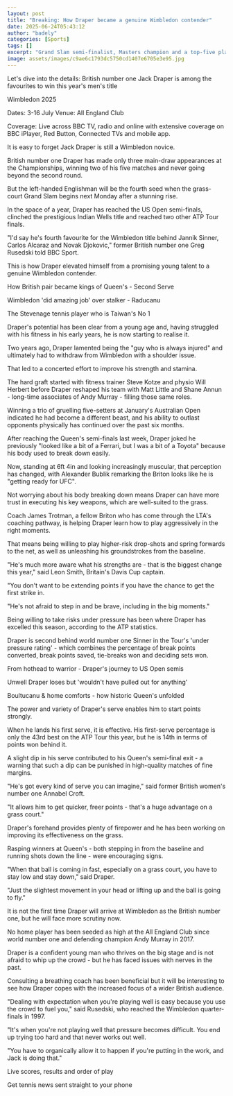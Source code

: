 ```yaml
---
layout: post
title: "Breaking: How Draper became a genuine Wimbledon contender"
date: 2025-06-24T05:43:12
author: "badely"
categories: [Sports]
tags: []
excerpt: "Grand Slam semi-finalist, Masters champion and a top-five player - Britain's Jack Draper is a different beast on his Wimbledon return."
image: assets/images/c9ae6c1793dc5750cd1407e6705e3e95.jpg
---
```


Let's dive into the details: British number one Jack Draper is among the favourites to win this year's men's title

Wimbledon 2025

Dates: 3-16 July Venue: All England Club

Coverage: Live across BBC TV, radio and online with extensive coverage on BBC iPlayer, Red Button, Connected TVs and mobile app.

It is easy to forget Jack Draper is still a Wimbledon novice.

British number one Draper has made only three main-draw appearances at the Championships, winning two of his five matches and never going beyond the second round.

But the left-handed Englishman will be the fourth seed when the grass-court Grand Slam begins next Monday after a stunning rise.

In the space of a year, Draper has reached the US Open semi-finals, clinched the prestigious Indian Wells title and reached two other ATP Tour finals.

"I'd say he's fourth favourite for the Wimbledon title behind Jannik Sinner, Carlos Alcaraz and Novak Djokovic," former British number one Greg Rusedski told BBC Sport.

This is how Draper elevated himself from a promising young talent to a genuine Wimbledon contender.

How British pair became kings of Queen's - Second Serve

Wimbledon 'did amazing job' over stalker - Raducanu

The Stevenage tennis player who is Taiwan's No 1

Draper's potential has been clear from a young age and, having struggled with his fitness in his early years, he is now starting to realise it.

Two years ago, Draper lamented being the "guy who is always injured" and ultimately had to withdraw from Wimbledon with a shoulder issue.

That led to a concerted effort to improve his strength and stamina.

The hard graft started with fitness trainer Steve Kotze and physio Will Herbert before Draper reshaped his team with Matt Little and Shane Annun - long-time associates of Andy Murray - filling those same roles.

Winning a trio of gruelling five-setters at January's Australian Open indicated he had become a different beast, and his ability to outlast opponents physically has continued over the past six months.

After reaching the Queen's semi-finals last week, Draper joked he previously "looked like a bit of a Ferrari, but I was a bit of a Toyota" because his body used to break down easily.

Now, standing at 6ft 4in and looking increasingly muscular, that perception has changed, with Alexander Bublik remarking the Briton looks like he is "getting ready for UFC".

Not worrying about his body breaking down means Draper can have more trust in executing his key weapons, which are well-suited to the grass.

Coach James Trotman, a fellow Briton who has come through the LTA's coaching pathway, is helping Draper learn how to play aggressively in the right moments.

That means being willing to play higher-risk drop-shots and spring forwards to the net, as well as unleashing his groundstrokes from the baseline.

"He's much more aware what his strengths are - that is the biggest change this year," said Leon Smith, Britain's Davis Cup captain.

"You don't want to be extending points if you have the chance to get the first strike in.

"He's not afraid to step in and be brave, including in the big moments."

Being willing to take risks under pressure has been where Draper has excelled this season, according to the ATP statistics.

Draper is second behind world number one Sinner in the Tour's 'under pressure rating' - which combines the percentage of break points converted, break points saved, tie-breaks won and deciding sets won.

From hothead to warrior - Draper's journey to US Open semis

Unwell Draper loses but 'wouldn't have pulled out for anything' 

Boultucanu & home comforts - how historic Queen's unfolded

The power and variety of Draper's serve enables him to start points strongly.

When he lands his first serve, it is effective. His first-serve percentage is only the 43rd best on the ATP Tour this year, but he is 14th in terms of points won behind it.

A slight dip in his serve contributed to his Queen's semi-final exit - a warning that such a dip can be punished in high-quality matches of fine margins.

"He's got every kind of serve you can imagine," said former British women's number one Annabel Croft.

"It allows him to get quicker, freer points - that's a huge advantage on a grass court."

Draper's forehand provides plenty of firepower and he has been working on improving its effectiveness on the grass.

Rasping winners at Queen's - both stepping in from the baseline and running shots down the line - were encouraging signs.

"When that ball is coming in fast, especially on a grass court, you have to stay low and stay down," said Draper.

"Just the slightest movement in your head or lifting up and the ball is going to fly."

It is not the first time Draper will arrive at Wimbledon as the British number one, but he will face more scrutiny now.

No home player has been seeded as high at the All England Club since world number one and defending champion Andy Murray in 2017.

Draper is a confident young man who thrives on the big stage and is not afraid to whip up the crowd - but he has faced issues with nerves in the past.

Consulting a breathing coach has been beneficial but it will be interesting to see how Draper copes with the increased focus of a wider British audience.

"Dealing with expectation when you're playing well is easy because you use the crowd to fuel you," said Rusedski, who reached the Wimbledon quarter-finals in 1997.

"It's when you're not playing well that pressure becomes difficult. You end up trying too hard and that never works out well.

"You have to organically allow it to happen if you're putting in the work, and Jack is doing that."

Live scores, results and order of play

Get tennis news sent straight to your phone

